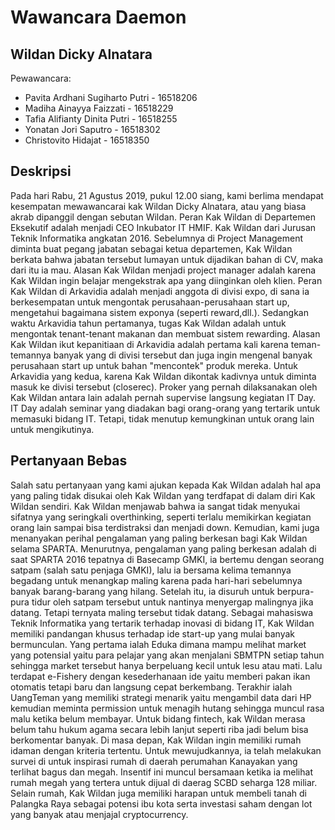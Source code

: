 # Wawancara Daemon

## Wildan Dicky Alnatara

Pewawancara:

- Pavita Ardhani Sugiharto Putri - 16518206
- Madiha Ainayya Faizzati - 16518229
- Tafia Alifianty Dinita Putri - 16518255
- Yonatan Jori Saputro - 16518302
- Christovito Hidajat - 16518350

## Deskripsi

  Pada hari Rabu, 21 Agustus 2019, pukul 12.00 siang, kami berlima mendapat kesempatan mewawancarai kak Wildan Dicky Alnatara, atau yang biasa akrab dipanggil dengan sebutan Wildan. Peran Kak Wildan di Departemen Eksekutif adalah menjadi CEO Inkubator IT HMIF. Kak Wildan dari Jurusan Teknik Informatika angkatan 2016. Sebelumnya di Project Management diminta buat pegang jabatan sebagai ketua departemen, Kak Wildan berkata bahwa jabatan tersebut lumayan untuk dijadikan bahan di CV, maka dari itu ia mau. Alasan Kak Wildan menjadi project manager adalah karena Kak Wildan ingin belajar mengekstrak apa yang diinginkan oleh klien.
  Peran Kak Wildan di Arkavidia adalah menjadi anggota di divisi expo, di sana ia berkesempatan untuk mengontak perusahaan-perusahaan start up, mengetahui bagaimana sistem exponya (seperti reward,dll.). Sedangkan waktu Arkavidia tahun pertamanya, tugas Kak Wildan adalah untuk mengontak tenant-tenant makanan dan membuat sistem rewarding. Alasan Kak Wildan ikut kepanitiaan di Arkavidia adalah pertama kali karena teman-temannya banyak yang di divisi tersebut dan juga ingin mengenal banyak perusahaan start up untuk bahan "mencontek" produk mereka. Untuk Arkavidia yang kedua, karena Kak Wildan dikontak kadivnya untuk diminta masuk ke divisi tersebut (closerec).
  Proker yang pernah dilaksanakan oleh Kak Wildan antara lain adalah pernah supervise langsung kegiatan IT Day. IT Day adalah seminar yang diadakan bagi orang-orang yang tertarik untuk memasuki bidang IT. Tetapi, tidak menutup kemungkinan untuk orang lain untuk mengikutinya.

## Pertanyaan Bebas

  Salah satu pertanyaan yang kami ajukan kepada Kak Wildan adalah hal apa yang paling tidak disukai oleh Kak Wildan yang terdfapat di dalam diri Kak Wildan sendiri. Kak Wildan menjawab bahwa ia sangat tidak menyukai sifatnya yang seringkali overthinking, seperti terlalu memikirkan kegiatan orang lain sampai bisa terdistraksi dan menjadi down.
  Kemudian, kami juga menanyakan perihal pengalaman yang paling berkesan bagi Kak Wildan selama SPARTA. Menurutnya, pengalaman yang paling berkesan adalah di saat SPARTA 2016 tepatnya di Basecamp GMKI, ia bertemu dengan seorang satpam (salah satu penjaga GMKI), lalu ia bersama kelima temannya begadang untuk menangkap maling karena pada hari-hari sebelumnya banyak barang-barang yang hilang. Setelah itu, ia disuruh untuk berpura-pura tidur oleh satpam tersebut untuk nantinya menyergap malingnya jika datang. Tetapi ternyata maling tersebut tidak datang.
  Sebagai mahasiswa Teknik Informatika yang tertarik terhadap inovasi di bidang IT, Kak Wildan memiliki pandangan khusus terhadap ide start-up yang mulai banyak bermunculan. Yang pertama ialah Eduka dimana mampu melihat market yang potensial yaitu para pelajar yang akan menjalani SBMTPN setiap tahun sehingga market tersebut hanya berpeluang kecil untuk lesu atau mati. Lalu terdapat e-Fishery dengan kesederhanaan ide yaitu memberi pakan ikan otomatis tetapi baru dan langsung cepat berkembang. Terakhir ialah UangTeman yang memiliki strategi menarik yaitu mengambil data dari HP kemudian meminta permission untuk menagih hutang sehingga muncul rasa malu ketika belum membayar. Untuk bidang fintech, kak Wildan merasa belum tahu hukum agama secara lebih lanjut seperti riba jadi belum bisa berkomentar banyak.
  Di masa depan, Kak Wildan ingin memiliki rumah idaman dengan kriteria tertentu. Untuk mewujudkannya, ia telah melakukan survei di untuk inspirasi rumah di daerah perumahan Kanayakan yang terlihat bagus dan megah. Insentif ini muncul bersamaan ketika ia melihat rumah megah yang tertera untuk dijual di daerag SCBD seharga 128 miliar. Selain rumah, Kak Wildan juga memiliki harapan untuk membeli tanah di Palangka Raya sebagai potensi ibu kota serta investasi saham dengan lot yang banyak atau menjajal cryptocurrency.
